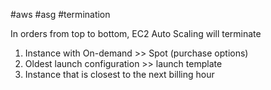 #aws #asg #termination

In orders from top to bottom, EC2 Auto Scaling will terminate

1. Instance with On-demand >> Spot (purchase options)
2. Oldest launch configuration >> launch template
3. Instance that is closest to the next billing hour